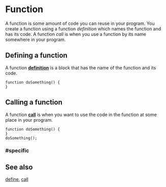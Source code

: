 # Function

A function is some amount of code you can reuse in your program. You create a function using a function *definition* which names the function and has its code. A function *call* is when you use a function by its name somewhere in your program.

## Defining a function

A function [**definition**](/types/function/define) is a block that has the name of the function and its code.

```block
function doSomething() {
}
```

## Calling a function

A function [**call**](/types/function/call) is when you want to use the code in the function at some place in your program.

```sig
function doSomething() {
}
doSomething();
```

### #specific

## See also

[define](/types/function/define), [call](/types/function/call)